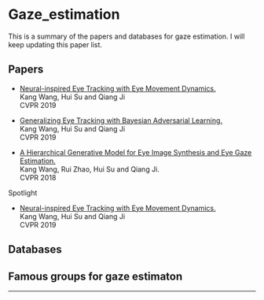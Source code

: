 # Gaze_estimation
This is a summary of the papers and databases for gaze estimation. I will keep updating this paper list.

## Papers

* [Neural-inspired Eye Tracking with Eye Movement Dynamics.](http://homepages.rpi.edu/~wangk10/papers/wang2019neural.pdf) </br>
Kang Wang, Hui Su and Qiang Ji </br>
CVPR 2019

* [Generalizing Eye Tracking with Bayesian Adversarial Learning.](http://homepages.rpi.edu/~wangk10/papers/wang2019generalize.pdf) </br>
Kang Wang, Hui Su and Qiang Ji </br>
CVPR 2019

* [A Hierarchical Generative Model for Eye Image Synthesis and Eye Gaze Estimation.](http://homepages.rpi.edu/~wangk10/papers/wang2018_hgm.pdf) </br>
Kang Wang, Rui Zhao, Hui Su and Qiang Ji. </br>
CVPR 2018 

Spotlight

* [Neural-inspired Eye Tracking with Eye Movement Dynamics.](http://homepages.rpi.edu/~wangk10/papers/wang2019neural.pdf) </br>
Kang Wang, Hui Su and Qiang Ji </br>
CVPR 2019

## Databases

## Famous groups for gaze estimaton
----
